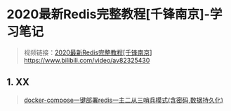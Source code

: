 # 2020最新Redis完整教程[千锋南京]-学习笔记

> 视频链接：[2020最新Redis完整教程[千锋南京]](https://www.bilibili.com/video/av82325430) https://www.bilibili.com/video/av82325430

## 1. XX

> [docker-compose一键部署redis一主二从三哨兵模式(含密码,数据持久化)](https://www.cnblogs.com/hckblogs/p/11186311.html)
